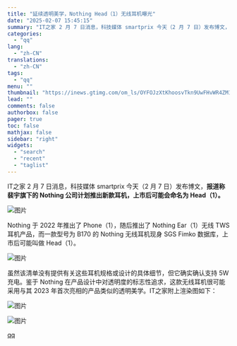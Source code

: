 ```yaml
---
title: "延续透明美学，Nothing Head（1）无线耳机曝光"
date: "2025-02-07 15:45:15"
summary: "IT之家 2 月 7 日消息，科技媒体 smartprix 今天（2 月 7 日）发布博文，报道称裴..."
categories:
  - "qq"
lang:
  - "zh-CN"
translations:
  - "zh-CN"
tags:
  - "qq"
menu: ""
thumbnail: "https://inews.gtimg.com/om_ls/OYFOJzXtKhoosvTkn9UwFHvWR4ZM1NMbb94OZ9wNjZ49AAA_640360/0"
lead: ""
comments: false
authorbox: false
pager: true
toc: false
mathjax: false
sidebar: "right"
widgets:
  - "search"
  - "recent"
  - "taglist"
---
```


IT之家 2 月 7 日消息，科技媒体 smartprix 今天（2 月 7 日）发布博文，**报道称裴宇旗下的 Nothing 公司计划推出新款耳机，上市后可能会命名为 Head（1）。**

![图片](https://inews.gtimg.com/om_bt/OSGrNQ73KMWCjS_sRVdXj_6Zwkxyqud0kw29YBLs5SP0QAA/641)

Nothing 于 2022 年推出了 Phone（1），随后推出了 Nothing Ear（1）无线 TWS 耳机产品，而一款型号为 B170 的 Nothing 无线耳机现身 SGS Fimko 数据库，上市后可能叫做 Head（1）。

![图片](https://inews.gtimg.com/om_bt/OLNtDHcea5UmHUrvPElH53IpqbqFgbbBKYu4cMU_HA9IkAA/641)

虽然该清单没有提供有关这些耳机规格或设计的具体细节，但它确实确认支持 5W 充电。鉴于 Nothing 在产品设计中对透明度的标志性追求，这款无线耳机很可能采用与其 2023 年首次亮相的产品类似的透明美学。IT之家附上渲染图如下：

![图片](https://inews.gtimg.com/om_bt/OpLuueRxJKPyrUd_Cue4yi3gfxtM6FbcDia2FiHfB80BIAA/641)

![图片](https://inews.gtimg.com/om_bt/OkOlSimqGcuK3yIziSOV38IrFjY99e05QNIpLZP114gasAA/641)

[qq](https://new.qq.com/rain/a/20250207A05MOC00)
